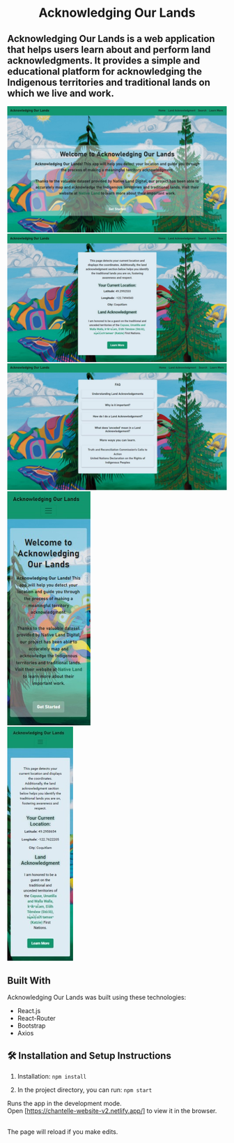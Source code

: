 <h1 align="center">
Acknowledging Our Lands <br/>
</h1>
<h2>Acknowledging Our Lands is a web application that helps users learn about and perform land acknowledgments. It provides a simple and educational platform for acknowledging the Indigenous territories and traditional lands on which we live and work.</h2>

<div align="center">
<img src="./homePageDesktop.jpg" alt="home page desktop view"/>
</div>

<div align="center">
<img src="./landAcknowledgement.jpg" alt="land acknowledgement page"/>
</div>

<div align="center">
    <img src="./learn.jpg" alt="learn more page"/>
</div>

<div align="left">
<img src='./homeMobile.jpg' alt="home page mobile view" />
<br />
<img src='./landAcknowledgementMobile.jpg' alt='land acknowledgement mobile view' />
</div>

## Built With

Acknowledging Our Lands was built using these technologies:

- React.js
- React-Router
- Bootstrap
- Axios

## 🛠 Installation and Setup Instructions

1. Installation: `npm install`

2. In the project directory, you can run: `npm start`

Runs the app in the development mode.\
Open [https://chantelle-website-v2.netlify.app/] to view it in the browser.

</br> 
The page will reload if you make edits.
